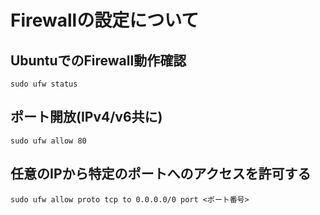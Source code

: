 # Firewallの設定について
## UbuntuでのFirewall動作確認
```
sudo ufw status
```
## ポート開放(IPv4/v6共に)
```
sudo ufw allow 80
```

## 任意のIPから特定のポートへのアクセスを許可する
```
sudo ufw allow proto tcp to 0.0.0.0/0 port <ポート番号>
```